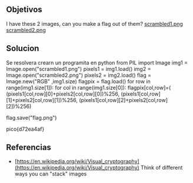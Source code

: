 
## Objetivos
I have these 2 images, can you make a flag out of them? [scrambled1.png](https://mercury.picoctf.net/static/e8054e22552c6aba591cdf7440eb25e4/scrambled1.png) [scrambled2.png](https://mercury.picoctf.net/static/e8054e22552c6aba591cdf7440eb25e4/scrambled2.png)
## Solucion
Se resolvera crearn un programita en python 
from PIL import Image 
img1 = Image.open("scrambled1.png") 
pixels1 = img1.load() 
img2 = Image.open("scrambled2.png") 
pixels2 = img2.load() 
flag = Image.new("RGB" ,img1.size) 
flagpix = flag.load() 
for row in range(img1.size[1]): 
   for col in range(img1.size[0]): 
      flagpix[col,row]=( 
         (pixels1[col,row][0]+pixels2[col,row][0])%256,
         (pixels1[col,row][1]+pixels2[col,row][1])%256, 
         (pixels1[col,row][2]+pixels2[col,row][2])%256) 
  
flag.save("flag.png")

pico{d72ea4af}
## Referencias
-   [https://en.wikipedia.org/wiki/Visual_cryptography](https://en.wikipedia.org/wiki/Visual_cryptography)
 Think of different ways you can "stack" images